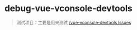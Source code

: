 # debug-vue-vconsole-devtools

> 测试项目：主要是用来测试 [/vue-vconsole-devtools Issues](https://github.com/Zippowxk/vue-vconsole-devtools/issues/15)
